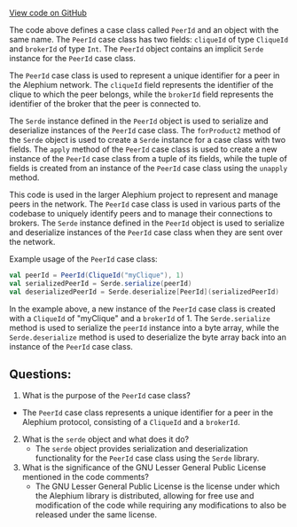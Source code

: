 [View code on GitHub](https://github.com/alephium/alephium/blob/master/protocol/src/main/scala/org/alephium/protocol/model/PeerId.scala)

The code above defines a case class called `PeerId` and an object with the same name. The `PeerId` case class has two fields: `cliqueId` of type `CliqueId` and `brokerId` of type `Int`. The `PeerId` object contains an implicit `Serde` instance for the `PeerId` case class.

The `PeerId` case class is used to represent a unique identifier for a peer in the Alephium network. The `cliqueId` field represents the identifier of the clique to which the peer belongs, while the `brokerId` field represents the identifier of the broker that the peer is connected to.

The `Serde` instance defined in the `PeerId` object is used to serialize and deserialize instances of the `PeerId` case class. The `forProduct2` method of the `Serde` object is used to create a `Serde` instance for a case class with two fields. The `apply` method of the `PeerId` case class is used to create a new instance of the `PeerId` case class from a tuple of its fields, while the tuple of fields is created from an instance of the `PeerId` case class using the `unapply` method.

This code is used in the larger Alephium project to represent and manage peers in the network. The `PeerId` case class is used in various parts of the codebase to uniquely identify peers and to manage their connections to brokers. The `Serde` instance defined in the `PeerId` object is used to serialize and deserialize instances of the `PeerId` case class when they are sent over the network. 

Example usage of the `PeerId` case class:

```scala
val peerId = PeerId(CliqueId("myClique"), 1)
val serializedPeerId = Serde.serialize(peerId)
val deserializedPeerId = Serde.deserialize[PeerId](serializedPeerId)
``` 

In the example above, a new instance of the `PeerId` case class is created with a `CliqueId` of "myClique" and a `brokerId` of 1. The `Serde.serialize` method is used to serialize the `peerId` instance into a byte array, while the `Serde.deserialize` method is used to deserialize the byte array back into an instance of the `PeerId` case class.
## Questions: 
 1. What is the purpose of the `PeerId` case class?
   - The `PeerId` case class represents a unique identifier for a peer in the Alephium protocol, consisting of a `CliqueId` and a `brokerId`.
2. What is the `serde` object and what does it do?
   - The `serde` object provides serialization and deserialization functionality for the `PeerId` case class using the `Serde` library.
3. What is the significance of the GNU Lesser General Public License mentioned in the code comments?
   - The GNU Lesser General Public License is the license under which the Alephium library is distributed, allowing for free use and modification of the code while requiring any modifications to also be released under the same license.